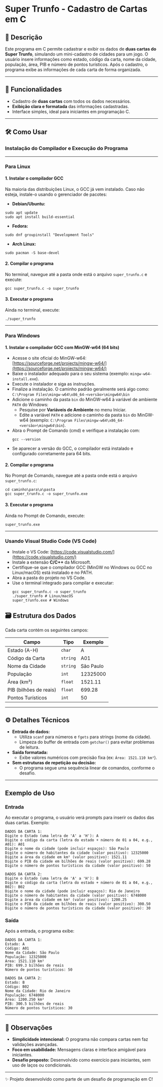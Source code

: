# Super Trunfo - Cadastro de Cartas em C

## 📝 Descrição

Este programa em C permite cadastrar e exibir os dados de **duas cartas do Super Trunfo**, simulando um mini-cadastro de cidades para um jogo. O usuário insere informações como estado, código da carta, nome da cidade, população, área, PIB e número de pontos turísticos. Após o cadastro, o programa exibe as informações de cada carta de forma organizada.

---

## 🚀 Funcionalidades

- Cadastro de **duas cartas** com todos os dados necessários.
- **Exibição clara e formatada** das informações cadastradas.
- Interface simples, ideal para iniciantes em programação C.

---

## 🛠️ Como Usar

### Instalação do Compilador e Execução do Programa

---

### Para Linux

#### 1. Instalar o compilador GCC

Na maioria das distribuições Linux, o GCC já vem instalado. Caso não esteja, instale-o usando o gerenciador de pacotes:

- **Debian/Ubuntu:**
```
sudo apt update
sudo apt install build-essential
```
- **Fedora:**
```
sudo dnf groupinstall "Development Tools"
```
- **Arch Linux:**
```
sudo pacman -S base-devel
```

#### 2. Compilar o programa

No terminal, navegue até a pasta onde está o arquivo `super_trunfo.c` e execute:
```
gcc super_trunfo.c -o super_trunfo
```

#### 3. Executar o programa

Ainda no terminal, execute:
```
./super_trunfo
```

---

### Para Windows

#### 1. Instalar o compilador GCC com MinGW-w64 (64 bits)

- Acesse o site oficial do MinGW-w64: [https://sourceforge.net/projects/mingw-w64/](https://sourceforge.net/projects/mingw-w64/)
- Baixe o instalador adequado para o seu sistema (exemplo: `mingw-w64-install.exe`).
- Execute o instalador e siga as instruções.
- Finalize a instalação. O caminho padrão geralmente será algo como:  
  `C:\Program Files\mingw-w64\x86_64-<versão>\mingw64\bin`
- Adicione o caminho da pasta `bin` do MinGW-w64 à variável de ambiente `PATH` do Windows:
  - Pesquise por **Variáveis de Ambiente** no menu Iniciar.
  - Edite a variável `PATH` e adicione o caminho da pasta `bin` do MinGW-w64 (exemplo: `C:\Program Files\mingw-w64\x86_64-<versão>\mingw64\bin`).
- Abra o Prompt de Comando (cmd) e verifique a instalação com:
    ```
    gcc --version
    ```
- Se aparecer a versão do GCC, o compilador está instalado e configurado corretamente para 64 bits.

#### 2. Compilar o programa

No Prompt de Comando, navegue até a pasta onde está o arquivo `super_trunfo.c`:

```
cd caminho\para\a\pasta
gcc super_trunfo.c -o super_trunfo.exe
```

#### 3. Executar o programa

Ainda no Prompt de Comando, execute:
```
super_trunfo.exe
```

---

### Usando Visual Studio Code (VS Code)

- Instale o VS Code: [https://code.visualstudio.com/](https://code.visualstudio.com/)
- Instale a extensão **C/C++** da Microsoft.
- Certifique-se que o compilador GCC (MinGW no Windows ou GCC no Linux/macOS) está instalado e no PATH.
- Abra a pasta do projeto no VS Code.
- Use o terminal integrado para compilar e executar:
    ```
    gcc super_trunfo.c -o super_trunfo
    ./super_trunfo # Linux/macOS
    super_trunfo.exe # Windows
    ```

## 🗃️ Estrutura dos Dados

Cada carta contém os seguintes campos:

| Campo                  | Tipo    | Exemplo           |
|------------------------|---------|-------------------|
| Estado (A-H)           | `char`  | A                 |
| Código da Carta        | `string`| A01               |
| Nome da Cidade         | `string`| São Paulo         |
| População              | `int`   | 12325000          |
| Área (km²)             | `float` | 1521.11           |
| PIB (bilhões de reais) | `float` | 699.28            |
| Pontos Turísticos      | `int`   | 50                |

---

## ⚙️ Detalhes Técnicos

- **Entrada de dados:**  
  - Utiliza `scanf` para números e `fgets` para strings (nome da cidade).
  - Limpeza do buffer de entrada com `getchar()` para evitar problemas de leitura.
- **Saída formatada:**  
  - Exibe valores numéricos com precisão fixa (ex: `Área: 1521.110 km²`).
- **Sem estruturas de repetição ou decisão:**  
  - O programa segue uma sequência linear de comandos, conforme o desafio.

---

## Exemplo de Uso

### Entrada

Ao executar o programa, o usuário verá prompts para inserir os dados das duas cartas. Exemplo:
```
DADOS DA CARTA 1:
Digite o Estado (uma letra de 'A' a 'H'): A
Digite o código da carta (letra do estado + número de 01 a 04, e.g., A01): A01
Digite o nome da cidade (pode incluir espaços): São Paulo
Digite o número de habitantes da cidade (valor positivo): 12325000
Digite a área da cidade em km² (valor positivo): 1521.11
Digite o PIB da cidade em bilhões de reais (valor positivo): 699.28
Digite o número de pontos turísticos da cidade (valor positivo): 50

DADOS DA CARTA 2:
Digite o Estado (uma letra de 'A' a 'H'): B
Digite o código da carta (letra do estado + número de 01 a 04, e.g., B02): B02
Digite o nome da cidade (pode incluir espaços): Rio de Janeiro
Digite o número de habitantes da cidade (valor positivo): 6748000
Digite a área da cidade em km² (valor positivo): 1200.25
Digite o PIB da cidade em bilhões de reais (valor positivo): 300.50
Digite o número de pontos turísticos da cidade (valor positivo): 30
```

### Saída

Após a entrada, o programa exibe:
```
DADOS DA CARTA 1:
Estado: A
Código: A01
Nome da Cidade: São Paulo
População: 12325000
Área: 1521.110 km²
PIB: 699.3 bilhões de reais
Número de pontos turísticos: 50

DADOS DA CARTA 2:
Estado: B
Código: B02
Nome da Cidade: Rio de Janeiro
População: 6748000
Área: 1200.250 km²
PIB: 300.5 bilhões de reais
Número de pontos turísticos: 30
```

---

## 📌 Observações

- **Simplicidade intencional:** O programa não compara cartas nem faz validações avançadas.
- **Foco em usabilidade:** Mensagens claras e interface amigável para iniciantes.
- **Desafio proposto:** Desenvolvido como exercício para iniciantes, sem uso de laços ou condicionais.

---

✨ Projeto desenvolvido como parte de um desafio de programação em C!
